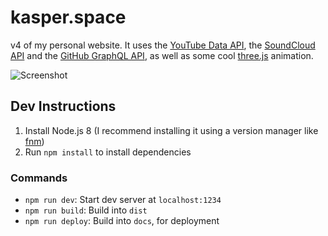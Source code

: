 # kasper.space
v4 of my personal website. It uses the [YouTube Data API](https://developers.google.com/youtube/v3/), the [SoundCloud API](https://developers.soundcloud.com/) and the [GitHub GraphQL API](https://developer.github.com/v4/), as well as some cool [three.js](https://threejs.org/) animation.

![Screenshot](https://raw.githubusercontent.com/probablykasper/v4.kasper.space/master/Screenshot.png)

## Dev Instructions
1. Install Node.js 8 (I recommend installing it using a version manager like [fnm](https://github.com/Schniz/fnm))
3. Run `npm install` to install dependencies

### Commands
- `npm run dev`: Start dev server at `localhost:1234`
- `npm run build`: Build into `dist`
- `npm run deploy`: Build into `docs`, for deployment
